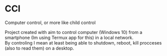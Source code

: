 # CCl
Computer control, or more like child control

Project created with aim to control computer (Windows 10) from a smartphone (Im using Termux app for this) in a local network.  
By controling I mean at least being able to shutdown, reboot, kill procceses (also to read them) on a desktop.
